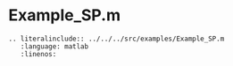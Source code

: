 # Example_SP.m

```{eval-rst}
.. literalinclude:: ../../../src/examples/Example_SP.m
   :language: matlab
   :linenos:
```
